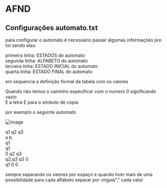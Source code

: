 # AFND

## Configurações automato.txt

para configurar o automato é necessário passar algumas informações pro txt sendo elas:

primeira linha: ESTADOS do automato <br />
segunda linha: ALFABETO do automato <br />
terceira linha: ESTADO INICIAL do automato <br />
quarta linha: ESTADO FINAL do automato <br />

em sequencia a definição formal da tabela com os valores 

Quando não temos o caminho especificar com o numero 0 significando vazio <br /> 
E a letra E para o simbolo de cópia 

por exemplo o seguinte automato

![image](https://user-images.githubusercontent.com/50429333/171743328-3f8bfd95-90ab-4c56-b151-a4a6a1479ed4.png)

q1 q2 q3 <br />
a b <br />
q1 <br />
q1 <br />
0 q2 q3 <br />
q2,q3 q3 0 <br />
q1 0 0 <br />

sempre separando os valores por espaço e quando tiver mais de uma possibilidade para cada alfabeto separar por virgula"," cada valor


